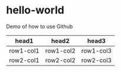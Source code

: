 # hello-world
Demo of how to use Github

head1|head2|head3
-|-|-
row1-col1|row1-col2|row1-col3
row2-col1|row2-col2|row2-col3
